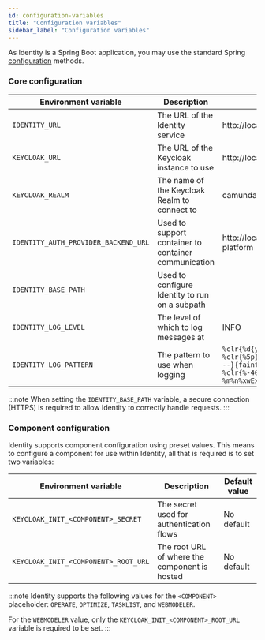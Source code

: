 ```yaml
---
id: configuration-variables
title: "Configuration variables"
sidebar_label: "Configuration variables"
---
```


As Identity is a Spring Boot application, you may use the standard
Spring [configuration](https://docs.spring.io/spring-boot/docs/current/reference/html/spring-boot-features.html#boot-features-external-config)
methods.

### Core configuration

| Environment variable                 | Description                                          | Default value                                                                                                                                                            |
| ------------------------------------ | ---------------------------------------------------- | ------------------------------------------------------------------------------------------------------------------------------------------------------------------------ |
| `IDENTITY_URL`                       | The URL of the Identity service                      | http://localhost:8080                                                                                                                                                    |
| `KEYCLOAK_URL`                       | The URL of the Keycloak instance to use              | http://localhost:18080/auth                                                                                                                                              |
| `KEYCLOAK_REALM`                     | The name of the Keycloak Realm to connect to         | camunda-platform                                                                                                                                                         |
| `IDENTITY_AUTH_PROVIDER_BACKEND_URL` | Used to support container to container communication | http://localhost:18080/auth/realms/camunda-platform                                                                                                                      |
| `IDENTITY_BASE_PATH`                 | Used to configure Identity to run on a subpath       |                                                                                                                                                                          |
| `IDENTITY_LOG_LEVEL`                 | The level of which to log messages at                | INFO                                                                                                                                                                     |
| `IDENTITY_LOG_PATTERN`               | The pattern to use when logging                      | `%clr{%d{yyyy-MM-dd HH:mm:ss.SSS}}{faint} %clr{%5p} %clr{${sys:PID}}{magenta} %clr{---}{faint} %clr{[%15.15t]}{faint} %clr{%-40.40c{1.}}{cyan} %clr{:}{faint} %m%n%xwEx` |

:::note
When setting the `IDENTITY_BASE_PATH` variable, a secure connection (HTTPS) is required to allow Identity to correctly handle requests.
:::

### Component configuration

Identity supports component configuration using preset values. This means to configure a
component for use within Identity, all that is required is to set two variables:

| Environment variable                 | Description                                   | Default value |
| ------------------------------------ | --------------------------------------------- | ------------- |
| `KEYCLOAK_INIT_<COMPONENT>_SECRET`   | The secret used for authentication flows      | No default    |
| `KEYCLOAK_INIT_<COMPONENT>_ROOT_URL` | The root URL of where the component is hosted | No default    |

:::note
Identity supports the following values for the `<COMPONENT>` placeholder: `OPERATE`, `OPTIMIZE`, `TASKLIST`, and `WEBMODELER`.

For the `WEBMODELER` value, only the `KEYCLOAK_INIT_<COMPONENT>_ROOT_URL` variable is required to be set.
:::
